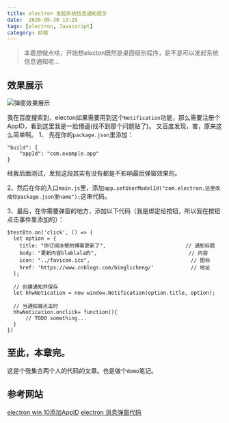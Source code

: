 ```yaml
---
title: electron 发起系统信息通知提示
date:  2020-05-30 13:29
tags: [electron, Javacsript]
category: 前端
---
```

> 本着想做点啥，开始想electon既然是桌面级别程序，是不是可以发起系统信息通知呢...
<!--more-->

## 效果展示
![弹窗效果展示](https://raw.githubusercontent.com/icooode/images-of-website/master/blog/electron/200530051807.png)

我在百度搜索到，electon如果需要用到这个`Notification`功能，那么需要注册个AppID，看到这里我是一脸懵逼(找不到那个问题贴了)。
又百度发现，害，原来这么简单啊。
1、 先在你的`package.json`里添加：
```
"build": {
    "appId": "com.example.app"
}
```
经我后面测试，发现这段其实有没有都是不影响最后弹窗效果的。

2、然后在你的入口`main.js`里，添加`app.setUserModelId("com.electron.这里改成你package.json里name");`这串代码。

3、最后，在你需要弹窗的地方，添加以下代码（我是绑定给按钮，所以我在按钮点击事件里添加的）：
```
$testBtn.on('click', () => {
  let option = {
    title: "你订阅冰黎的博客更新了",                          // 通知标题
    body: "更新内容blablala的",                              // 内容
    icon: "../favicon.ico",                                 // 图标
    href: 'https://www.cnblogs.com/binglicheng/'            // 地址
  };

  // 创建通知并保存
  let hhwNotication = new window.Notification(option.title, option);

  // 当通知被点击时
  hhwNotication.onclick= function(){
      // TODO something...
  }
})
```
## 至此，本章完。
这是个我集合两个人的代码的文章。也是做个`demo`笔记。

## 参考网站
[electron win 10添加AppID](https://malagege.github.io/blog/2018/10/01/electron-win-10%E8%A8%AD%E5%AE%9A%E9%80%9A%E7%9F%A5-AppUserMOdelId-electron-builder%E7%9B%B8%E9%97%9C%E8%A8%AD%E5%AE%9A/)
[electron 消息弹窗代码](https://www.jianshu.com/p/32ccce158401)
